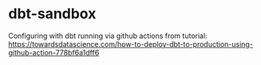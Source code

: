 # dbt-sandbox

Configuring with dbt running via github actions from tutorial:
https://towardsdatascience.com/how-to-deploy-dbt-to-production-using-github-action-778bf6a1dff6